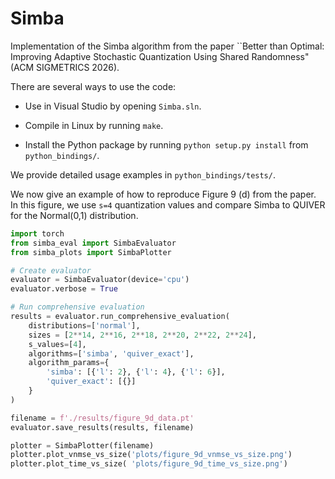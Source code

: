 # Simba
Implementation of the Simba algorithm from the paper ``Better than Optimal: Improving Adaptive Stochastic Quantization Using Shared Randomness" (ACM SIGMETRICS 2026).

There are several ways to use the code:

* Use in Visual Studio by opening `Simba.sln`.

* Compile in Linux by running `make`.

* Install the Python package by running `python setup.py install` from `python_bindings/`.

We provide detailed usage examples in `python_bindings/tests/`.

We now give an example of how to reproduce Figure 9 (d) from the paper.
In this figure, we use `s=4` quantization values and compare Simba to QUIVER for the Normal(0,1) distribution. 

```python
import torch
from simba_eval import SimbaEvaluator
from simba_plots import SimbaPlotter

# Create evaluator
evaluator = SimbaEvaluator(device='cpu')
evaluator.verbose = True

# Run comprehensive evaluation
results = evaluator.run_comprehensive_evaluation(
    distributions=['normal'],
    sizes = [2**14, 2**16, 2**18, 2**20, 2**22, 2**24],
    s_values=[4],
    algorithms=['simba', 'quiver_exact'],
    algorithm_params={
        'simba': [{'l': 2}, {'l': 4}, {'l': 6}],
        'quiver_exact': [{}]
    }
)

filename = f'./results/figure_9d_data.pt'
evaluator.save_results(results, filename)

plotter = SimbaPlotter(filename)
plotter.plot_vnmse_vs_size('plots/figure_9d_vnmse_vs_size.png')
plotter.plot_time_vs_size( 'plots/figure_9d_time_vs_size.png')
```
